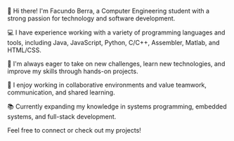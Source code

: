 👋 Hi there! I'm Facundo Berra, a Computer Engineering student with a strong passion for technology and software development.

💻 I have experience working with a variety of programming languages and tools, including Java, JavaScript, Python, C/C++, Assembler, Matlab, and HTML/CSS.

🚀 I'm always eager to take on new challenges, learn new technologies, and improve my skills through hands-on projects.

🤝 I enjoy working in collaborative environments and value teamwork, communication, and shared learning.

📚 Currently expanding my knowledge in systems programming, embedded systems, and full-stack development.

Feel free to connect or check out my projects!

